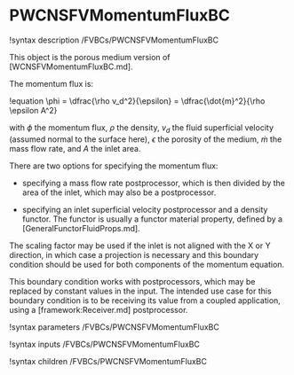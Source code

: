 # PWCNSFVMomentumFluxBC

!syntax description /FVBCs/PWCNSFVMomentumFluxBC

This object is the porous medium version of [WCNSFVMomentumFluxBC.md].

The momentum flux is:

!equation
\phi = \dfrac{\rho v_d^2}{\epsilon} = \dfrac{\dot{m}^2}{\rho \epsilon A^2}

with $\phi$ the momentum flux, $\rho$ the density, $v_d$ the fluid superficial
velocity (assumed normal to the surface here), $\epsilon$ the porosity of the medium,
$\dot{m}$ the mass flow rate, and $A$ the inlet area.

There are two options for specifying the momentum flux:

- specifying a mass flow rate postprocessor, which is then divided by the area of the inlet,
  which may also be a postprocessor.

- specifying an inlet superficial velocity postprocessor and a density functor. The functor is
  usually a functor material property, defined by a [GeneralFunctorFluidProps.md].

The scaling factor may be used if the inlet is not aligned with the X or Y direction,
in which case a projection is necessary and this boundary condition should be used for
both components of the momentum equation.

This boundary condition works with postprocessors, which may be replaced by constant
values in the input. The intended use case for this boundary condition is to be receiving its value from
a coupled application, using a [framework:Receiver.md] postprocessor.

!syntax parameters /FVBCs/PWCNSFVMomentumFluxBC

!syntax inputs /FVBCs/PWCNSFVMomentumFluxBC

!syntax children /FVBCs/PWCNSFVMomentumFluxBC

